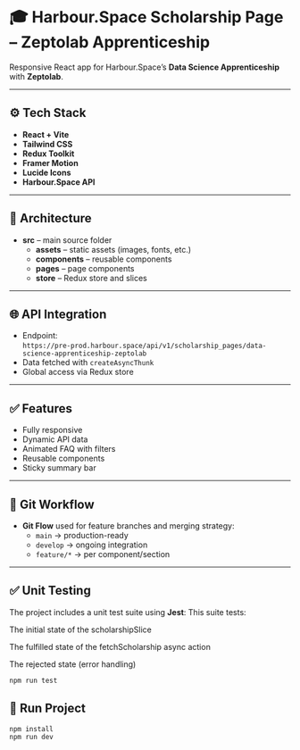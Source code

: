 # 🎓 Harbour.Space Scholarship Page – Zeptolab Apprenticeship

Responsive React app for Harbour.Space’s **Data Science Apprenticeship** with **Zeptolab**.

---

## ⚙️ Tech Stack

- **React + Vite**
- **Tailwind CSS**
- **Redux Toolkit**
- **Framer Motion**
- **Lucide Icons**
- **Harbour.Space API**

---

## 📁 Architecture

- **src** – main source folder
  - **assets** – static assets (images, fonts, etc.)
  - **components** – reusable components
  - **pages** – page components
  - **store** – Redux store and slices


---

## 🌐 API Integration

- Endpoint:  
  `https://pre-prod.harbour.space/api/v1/scholarship_pages/data-science-apprenticeship-zeptolab`
- Data fetched with `createAsyncThunk`
- Global access via Redux store

---

## ✅ Features

- Fully responsive
- Dynamic API data
- Animated FAQ with filters
- Reusable components
- Sticky summary bar

---
## 🔄 Git Workflow

- **Git Flow** used for feature branches and merging strategy:
    - `main` → production-ready
    - `develop` → ongoing integration
    - `feature/*` → per component/section

---

## ✅ Unit Testing

The project includes a unit test suite using **Jest**:
This suite tests:

The initial state of the scholarshipSlice

The fulfilled state of the fetchScholarship async action

The rejected state (error handling)


```bash
npm run test
```
## 🚀 Run Project

```bash
npm install
npm run dev
```